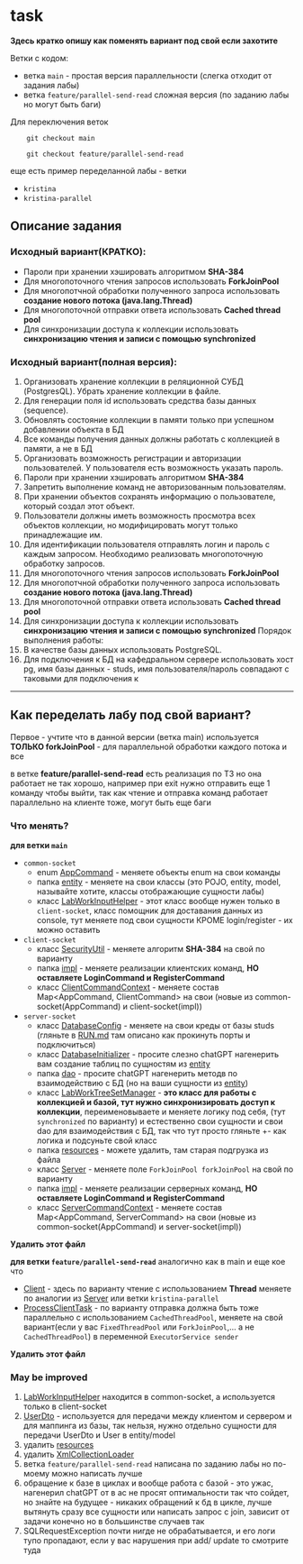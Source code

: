 # task

**Здесь кратко опишу как поменять вариант под свой если захотите**

Ветки с кодом:

* ветка `main` - простая версия параллельности (слегка отходит от задания лабы)
* ветка `feature/parallel-send-read` сложная версия (по заданию лабы но могут быть баги)

Для переключения веток

```shell
    git checkout main
```

```shell
    git checkout feature/parallel-send-read
```

еще есть пример переделанной лабы - ветки

* `kristina`
* `kristina-parallel`

## Описание задания

### Исходный вариант(КРАТКО):

* Пароли при хранении хэшировать алгоритмом **SHA-384**
* Для многопоточного чтения запросов использовать **ForkJoinPool**
* Для многопотчной обработки полученного запроса использовать **создание нового потока (java.lang.Thread)**
* Для многопоточной отправки ответа использовать **Cached thread pool**
* Для синхронизации доступа к коллекции использовать **синхронизацию чтения и записи с помощью synchronized**

### Исходный вариант(полная версия):

1. Организовать хранение коллекции в реляционной СУБД (PostgresQL). Убрать хранение коллекции в файле.
2. Для генерации поля id использовать средства базы данных (sequence).
3. Обновлять состояние коллекции в памяти только при успешном добавлении объекта в БД
4. Все команды получения данных должны работать с коллекцией в памяти, а не в БД
5. Организовать возможность регистрации и авторизации пользователей. У пользователя есть возможность указать пароль.
6. Пароли при хранении хэшировать алгоритмом **SHA-384**
7. Запретить выполнение команд не авторизованным пользователям.
8. При хранении объектов сохранять информацию о пользователе, который создал этот объект.
9. Пользователи должны иметь возможность просмотра всех объектов коллекции, но модифицировать могут только принадлежащие
   им.
10. Для идентификации пользователя отправлять логин и пароль с каждым запросом.
    Необходимо реализовать многопоточную обработку запросов.
11. Для многопоточного чтения запросов использовать **ForkJoinPool**
12. Для многопотчной обработки полученного запроса использовать **создание нового потока (java.lang.Thread)**
13. Для многопоточной отправки ответа использовать **Cached thread pool**
14. Для синхронизации доступа к коллекции использовать **синхронизацию чтения и записи с помощью synchronized**
    Порядок выполнения работы:
15. В качестве базы данных использовать PostgreSQL.
16. Для подключения к БД на кафедральном сервере использовать хост pg, имя базы данных - studs, имя пользователя/пароль
    совпадают с таковыми для подключения к
---
## Как переделать лабу под свой вариант?

Первое - учтите что в данной версии (ветка main) используется **ТОЛЬКО forkJoinPool** - для параллельной обработки
каждого потока и все

в ветке **feature/parallel-send-read** есть реализация по ТЗ но она работает не так хорошо, например при exit нужно
отправить еще 1 команду чтобы выйти, так как чтение и отправка команд работает параллельно на клиенте тоже, могут быть
еще баги

### Что менять?

**для ветки `main`**
* `common-socket`
    * enum [AppCommand](common-socket%2Fsrc%2Fmain%2Fjava%2Fru%2Fitmo%2Fsocket%2Fcommon%2Fcommand%2FAppCommand.java) - меняете объекты enum на свои команды
    * папка [entity](common-socket%2Fsrc%2Fmain%2Fjava%2Fru%2Fitmo%2Fsocket%2Fcommon%2Fentity) - меняете на свои классы (это POJO, entity, model, называйте хотите, классы отображающие сущности лабы)
    * класс [LabWorkInputHelper](common-socket%2Fsrc%2Fmain%2Fjava%2Fru%2Fitmo%2Fsocket%2Fcommon%2Futil%2FLabWorkInputHelper.java) - этот класс вообще нужен только в `client-socket`, класс помощник для доставания данных из console, тут меняете под свои сущности КРОМЕ login/register - их можно оставить  
* `client-socket`
    * класс [SecurityUtil](client-socket%2Fsrc%2Fmain%2Fjava%2Fru%2Fitmo%2Fsocket%2Fclient%2Futil%2FSecurityUtil.java) - меняете алгоритм **SHA-384** на свой по варианту 
    * папка [impl](client-socket%2Fsrc%2Fmain%2Fjava%2Fru%2Fitmo%2Fsocket%2Fclient%2Fcommand%2Fimpl) - меняете реализации клиентских команд, **НО оставляете LoginCommand и RegisterCommand**
    * класс [ClientCommandContext](client-socket%2Fsrc%2Fmain%2Fjava%2Fru%2Fitmo%2Fsocket%2Fclient%2Fcommand%2FClientCommandContext.java) - меняете состав Map<AppCommand, ClientCommand> на свои (новые из common-socket(AppCommand) и client-socket(impl))
* `server-socket`
    * класс [DatabaseConfig](server-socket%2Fsrc%2Fmain%2Fjava%2Fru%2Fitmo%2Fsocket%2Fserver%2Fdb%2FDatabaseConfig.java) - меняете на свои креды от базы studs (гляньте в [RUN.md](RUN.md) там описано как прокинуть порты и подключиться)
    * класс [DatabaseInitializer](server-socket%2Fsrc%2Fmain%2Fjava%2Fru%2Fitmo%2Fsocket%2Fserver%2Fdb%2FDatabaseInitializer.java) - просите слезно chatGPT нагенерить вам создание таблиц по сущностям из [entity](common-socket%2Fsrc%2Fmain%2Fjava%2Fru%2Fitmo%2Fsocket%2Fcommon%2Fentity) 
    * папка [dao](server-socket%2Fsrc%2Fmain%2Fjava%2Fru%2Fitmo%2Fsocket%2Fserver%2Fdb%2Fdao) - просите chatGPT нагенерить методв по взаимодействию с БД (но на ваши сущности из [entity](common-socket%2Fsrc%2Fmain%2Fjava%2Fru%2Fitmo%2Fsocket%2Fcommon%2Fentity)) 
    * класс [LabWorkTreeSetManager](server-socket%2Fsrc%2Fmain%2Fjava%2Fru%2Fitmo%2Fsocket%2Fserver%2Fmanager%2FLabWorkTreeSetManager.java) - **это класс для работы с коллекцией и базой, тут нужно синхронизировать доступ к коллекции**, переименовываете и меняете логику под себя, (тут `synchronized` по варианту) и естественно свои сущности и свои dao для взаимодействия с БД, так что тут просто гляньте +- как логика и подсуньте свой класс 
    * папка [resources](server-socket%2Fsrc%2Fmain%2Fresources) - можете удалить, там старая подгрузка из файла 
    * класс [Server](server-socket%2Fsrc%2Fmain%2Fjava%2Fru%2Fitmo%2Fsocket%2Fserver%2FServer.java) - меняете поле `ForkJoinPool forkJoinPool` на свой по варианту
    * папка [impl](server-socket%2Fsrc%2Fmain%2Fjava%2Fru%2Fitmo%2Fsocket%2Fserver%2Fcommands%2Fimpl) - меняете реализации серверных команд, **НО оставляете LoginCommand и RegisterCommand**
    * класс [ServerCommandContext](server-socket%2Fsrc%2Fmain%2Fjava%2Fru%2Fitmo%2Fsocket%2Fserver%2Fcommands%2FServerCommandContext.java) - меняете состав Map<AppCommand, ServerCommand> на свои (новые из common-socket(AppCommand) и server-socket(impl))

**Удалить этот файл**

**для ветки `feature/parallel-send-read`**
аналогично как в main и еще кое что
* [Client](client-socket%2Fsrc%2Fmain%2Fjava%2Fru%2Fitmo%2Fsocket%2Fclient%2FClient.java) - здесь по варианту чтение с использованием **Thread** меняете по аналогии из [Server](server-socket%2Fsrc%2Fmain%2Fjava%2Fru%2Fitmo%2Fsocket%2Fserver%2FServer.java) или ветки `kristina-parallel`
* [ProcessClientTask](server-socket%2Fsrc%2Fmain%2Fjava%2Fru%2Fitmo%2Fsocket%2Fserver%2Fconcurrent%2FProcessClientTask.java) - по варианту отправка должна быть тоже параллельно с использованием `CachedThreadPool`, меняете на свой вариант(если у вас `FixedThreadPool` или `ForkJoinPool`,... а не `CachedThreadPool`) в переменной `ExecutorService sender`  

**Удалить этот файл**

### May be improved
1) [LabWorkInputHelper](common-socket%2Fsrc%2Fmain%2Fjava%2Fru%2Fitmo%2Fsocket%2Fcommon%2Futil%2FLabWorkInputHelper.java) находится в common-socket, а используется только в client-socket
2) [UserDto](common-socket%2Fsrc%2Fmain%2Fjava%2Fru%2Fitmo%2Fsocket%2Fcommon%2Fdto%2FUserDto.java) - используется для передачи между клиентом и сервером и для маппинга из базы, так нельзя, нужно отдельно сущности для передачи UserDto и User в entity/model
3) удалить [resources](server-socket%2Fsrc%2Fmain%2Fresources)
4) удалить [XmlCollectionLoader](server-socket%2Fsrc%2Fmain%2Fjava%2Fru%2Fitmo%2Fsocket%2Fserver%2Fmanager%2FXmlCollectionLoader.java)
5) ветка `feature/parallel-send-read` написана по заданию лабы но по-моему можно написать лучше
6) обращение к базе в циклах и вообще работа с базой - это ужас, нагенерил chatGPT от в ас не просят оптимальности так что сойдет, но знайте на будущее - никаких обращений к бд в цикле, лучше вытянуть сразу все сущности или написать запрос с join, зависит от задачи конечно но в большинстве случаев так
7) SQLRequestException почти нигде не обрабатывается, и его логи тупо пропадают, если у вас нарушения при add/ update то смотрите туда 






